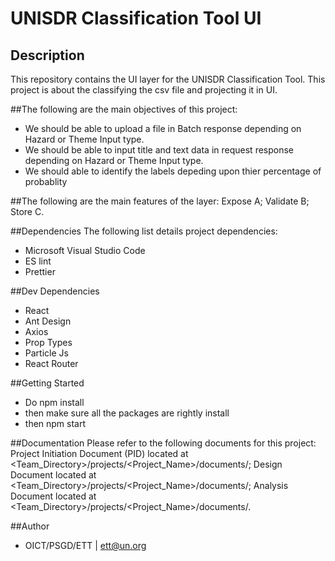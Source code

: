 # UNISDR Classification Tool UI

## Description

This repository contains the UI layer for the UNISDR Classification Tool. This project is about the classifying the csv file and projecting it in UI.

##The following are the main objectives of this project:

- We should be able to upload a file in Batch response depending on Hazard or Theme Input type.
- We should be able to input title and text data in request response depending on Hazard or Theme Input type.
- We should able to identify the labels depeding upon thier percentage of probablity

##The following are the main features of the layer:
Expose A;
Validate B;
Store C.

##Dependencies
The following list details project dependencies:
- Microsoft Visual Studio Code
- ES lint 
- Prettier

##Dev Dependencies
- React
- Ant Design
- Axios
- Prop Types
- Particle Js
- React Router

##Getting Started

- Do npm install
- then make sure all the packages are rightly install
- then npm start

##Documentation
Please refer to the following documents for this project:
Project Initiation Document (PID) located at <Team_Directory>/projects/<Project_Name>/documents/;
Design Document located at <Team_Directory>/projects/<Project_Name>/documents/;
Analysis Document located at <Team_Directory>/projects/<Project_Name>/documents/.

##Author

- OICT/PSGD/ETT | ett@un.org

